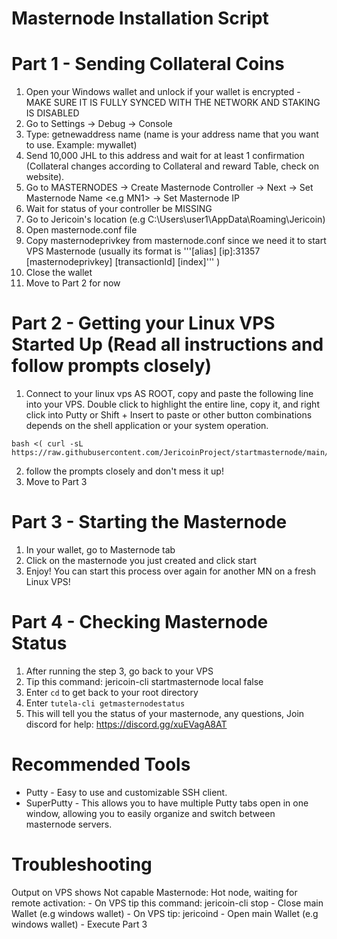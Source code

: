 # Masternode Installation Script

# Part 1 - Sending Collateral Coins

1. Open your Windows wallet and unlock if your wallet is encrypted - MAKE SURE IT IS FULLY SYNCED WITH THE NETWORK AND STAKING IS DISABLED
2. Go to Settings -> Debug -> Console
3. Type: getnewaddress name (name is your address name that you want to use. Example: mywallet)
4. Send 10,000 JHL to this address and wait for at least 1 confirmation (Collateral changes according to Collateral and reward Table, check on website).
5. Go to MASTERNODES -> Create Masternode Controller -> Next -> Set Masternode Name <e.g MN1> -> Set Masternode IP <VPS IP>
6. Wait for status of your controller be MISSING
7. Go to Jericoin's location (e.g C:\Users\user1\AppData\Roaming\Jericoin)
8. Open masternode.conf file
9. Copy masternodeprivkey from masternode.conf since we need it to start VPS Masternode (usually its format is 
    '''[alias] [ip]:31357 [masternodeprivkey] [transactionId] [index]''' )
10. Close the wallet
11. Move to Part 2 for now

# Part 2 - Getting your Linux VPS Started Up (Read all instructions and follow prompts closely)

1. Connect to your linux vps AS ROOT, copy and paste the following line into your VPS. Double click to highlight the entire line, copy it, and right click into Putty or Shift + Insert to paste or other button combinations depends on the shell application or your system operation.
```
bash <( curl -sL https://raw.githubusercontent.com/JericoinProject/startmasternode/main/mninstall.sh)
```
2. follow the prompts closely and don't mess it up!
3. Move to Part 3

# Part 3 - Starting the Masternode

1. In your wallet, go to Masternode tab
2. Click on the masternode you just created and click start
3. Enjoy! You can start this process over again for another MN on a fresh Linux VPS!

# Part 4 - Checking Masternode Status

1. After running the step 3, go back to your VPS
2. Tip this command: jericoin-cli startmasternode local false
3. Enter ```cd``` to get back to your root directory
4. Enter ```tutela-cli getmasternodestatus```
5. This will tell you the status of your masternode, any questions, Join discord for help: https://discord.gg/xuEVagA8AT

# Recommended Tools

- Putty - Easy to use and customizable SSH client.
- SuperPutty - This allows you to have multiple Putty tabs open in one window, allowing you to easily organize and switch between masternode servers.

# Troubleshooting
Output on VPS shows Not capable Masternode: Hot node, waiting for remote activation:
    - On VPS tip this command: jericoin-cli stop
    - Close main Wallet (e.g windows wallet)
    - On VPS tip: jericoind
    - Open main Wallet (e.g windows wallet)
    - Execute Part 3
